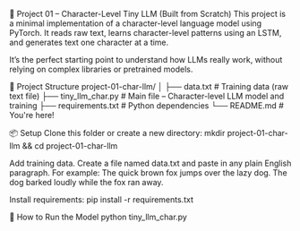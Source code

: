 🧠 Project 01 – Character-Level Tiny LLM (Built from Scratch)
This project is a minimal implementation of a character-level language model using PyTorch. It reads raw text, learns character-level patterns using an LSTM, and generates text one character at a time.

It’s the perfect starting point to understand how LLMs really work, without relying on complex libraries or pretrained models.

🚧 Project Structure
project-01-char-llm/
│
├── data.txt # Training data (raw text file)
├── tiny_llm_char.py # Main file – Character-level LLM model and training
├── requirements.txt # Python dependencies
└── README.md # You're here!

📦 Setup
Clone this folder or create a new directory:
mkdir project-01-char-llm && cd project-01-char-llm

Add training data.
Create a file named data.txt and paste in any plain English paragraph. For example:
The quick brown fox jumps over the lazy dog.
The dog barked loudly while the fox ran away.

Install requirements:
pip install -r requirements.txt

🚀 How to Run the Model
python tiny_llm_char.py
